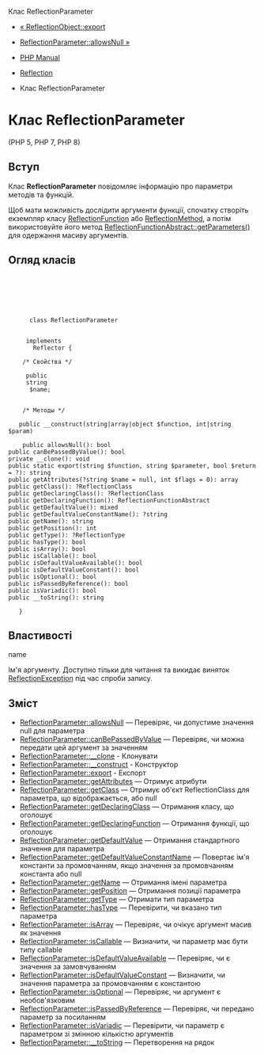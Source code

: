 Клас ReflectionParameter

-   [« ReflectionObject::export](reflectionobject.export.html)
    
-   [ReflectionParameter::allowsNull »](reflectionparameter.allowsnull.html)
    
-   [PHP Manual](index.html)
    
-   [Reflection](book.reflection.html)
    
-   Клас ReflectionParameter
    

# Клас ReflectionParameter

(PHP 5, PHP 7, PHP 8)

## Вступ

Клас **ReflectionParameter** повідомляє інформацію про параметри методів та функцій.

Щоб мати можливість дослідити аргументи функції, спочатку створіть екземпляр класу [ReflectionFunction](class.reflectionfunction.html) або [ReflectionMethod](class.reflectionmethod.html), а потім використовуйте його метод [ReflectionFunctionAbstract::getParameters()](reflectionfunctionabstract.getparameters.html) для одержання масиву аргументів.

## Огляд класів

```classsynopsis

     
    

    
     
      class ReflectionParameter
     

     implements 
       Reflector {

    /* Свойства */
    
     public
     string
      $name;


    /* Методы */
    
   public __construct(string|array|object $function, int|string $param)

    public allowsNull(): bool
public canBePassedByValue(): bool
private __clone(): void
public static export(string $function, string $parameter, bool $return = ?): string
public getAttributes(?string $name = null, int $flags = 0): array
public getClass(): ?ReflectionClass
public getDeclaringClass(): ?ReflectionClass
public getDeclaringFunction(): ReflectionFunctionAbstract
public getDefaultValue(): mixed
public getDefaultValueConstantName(): ?string
public getName(): string
public getPosition(): int
public getType(): ?ReflectionType
public hasType(): bool
public isArray(): bool
public isCallable(): bool
public isDefaultValueAvailable(): bool
public isDefaultValueConstant(): bool
public isOptional(): bool
public isPassedByReference(): bool
public isVariadic(): bool
public __toString(): string

   }
```

## Властивості

name

Ім'я аргументу. Доступно тільки для читання та викидає виняток [ReflectionException](class.reflectionexception.html) під час спроби запису.

## Зміст

-   [ReflectionParameter::allowsNull](reflectionparameter.allowsnull.html) — Перевіряє, чи допустиме значення null для параметра
-   [ReflectionParameter::canBePassedByValue](reflectionparameter.canbepassedbyvalue.html) — Перевіряє, чи можна передати цей аргумент за значенням
-   [ReflectionParameter::\_\_clone](reflectionparameter.clone.html) - Клонувати
-   [ReflectionParameter::\_\_construct](reflectionparameter.construct.html) - Конструктор
-   [ReflectionParameter::export](reflectionparameter.export.html) - Експорт
-   [ReflectionParameter::getAttributes](reflectionparameter.getattributes.html) — Отримує атрибути
-   [ReflectionParameter::getClass](reflectionparameter.getclass.html) — Отримує об'єкт ReflectionClass для параметра, що відображається, або null
-   [ReflectionParameter::getDeclaringClass](reflectionparameter.getdeclaringclass.html) — Отримання класу, що оголошує
-   [ReflectionParameter::getDeclaringFunction](reflectionparameter.getdeclaringfunction.html) — Отримання функції, що оголошує
-   [ReflectionParameter::getDefaultValue](reflectionparameter.getdefaultvalue.html) — Отримання стандартного значення для параметра
-   [ReflectionParameter::getDefaultValueConstantName](reflectionparameter.getdefaultvalueconstantname.html) — Повертає ім'я константи за промовчанням, якщо значення за промовчанням константа або null
-   [ReflectionParameter::getName](reflectionparameter.getname.html) — Отримання імені параметра
-   [ReflectionParameter::getPosition](reflectionparameter.getposition.html) — Отримання позиції параметра
-   [ReflectionParameter::getType](reflectionparameter.gettype.html) — Отримати тип параметра
-   [ReflectionParameter::hasType](reflectionparameter.hastype.html) — Перевірити, чи вказано тип параметра
-   [ReflectionParameter::isArray](reflectionparameter.isarray.html) — Перевіряє, чи очікує аргумент масив як значення
-   [ReflectionParameter::isCallable](reflectionparameter.iscallable.html) — Визначити, чи параметр має бути типу callable
-   [ReflectionParameter::isDefaultValueAvailable](reflectionparameter.isdefaultvalueavailable.html) — Перевіряє, чи є значення за замовчуванням
-   [ReflectionParameter::isDefaultValueConstant](reflectionparameter.isdefaultvalueconstant.html) — Визначити, чи значення параметра за промовчанням є константою
-   [ReflectionParameter::isOptional](reflectionparameter.isoptional.html) — Перевіряє, чи аргумент є необов'язковим
-   [ReflectionParameter::isPassedByReference](reflectionparameter.ispassedbyreference.html) — Перевіряє, чи передано параметр за посиланням
-   [ReflectionParameter::isVariadic](reflectionparameter.isvariadic.html) — Перевірити, чи параметр є параметром зі змінною кількістю аргументів
-   [ReflectionParameter::\_\_toString](reflectionparameter.tostring.html) — Перетворення на рядок